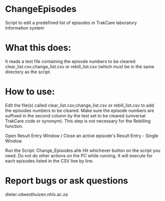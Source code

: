 # ChangeEpisodes
Script to edit a predefined list of episodes in TrakCare laboratory information system

# What this does:
It reads a text file containing the episode numbers to be cleared: clear_list.csv;change_list.csv or rebill_list.csv (which must be in the same directory as the script.

# How to use:
Edit the file(s) called clear_list.csv;change_list.csv or rebill_list.csv to add the episodes numbers to be cleared.
Make sure the episode numbers are suffixed in the second column by the test set to be cleared (universal TrakCare code or synonym).  This step is not necessary for the Rebilling function.

Open Result Entry Window / Close an active episode's Result Entry - Single Window.

Run the Script: Change_Episodes.ahk
Hit whichever button on the script you need.
Do not do other actions on the PC while running.
It will execute for each episodes listed in the CSV line by line.

# Report bugs or ask questions
dieter.vdwesthuizen.nhls.ac.za

